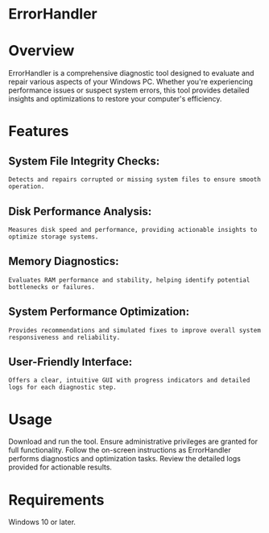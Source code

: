 # ErrorHandler

# Overview
ErrorHandler is a comprehensive diagnostic tool designed to evaluate and repair various aspects of your Windows PC. Whether you're experiencing performance issues or suspect system errors, this tool provides detailed insights and optimizations to restore your computer's efficiency.

# Features
## System File Integrity Checks: 
    Detects and repairs corrupted or missing system files to ensure smooth operation.
## Disk Performance Analysis: 
    Measures disk speed and performance, providing actionable insights to optimize storage systems.
## Memory Diagnostics: 
    Evaluates RAM performance and stability, helping identify potential bottlenecks or failures.
## System Performance Optimization: 
    Provides recommendations and simulated fixes to improve overall system responsiveness and reliability.
## User-Friendly Interface: 
    Offers a clear, intuitive GUI with progress indicators and detailed logs for each diagnostic step.

# Usage
Download and run the tool.
Ensure administrative privileges are granted for full functionality.
Follow the on-screen instructions as ErrorHandler performs diagnostics and optimization tasks.
Review the detailed logs provided for actionable results.

# Requirements
Windows 10 or later.

